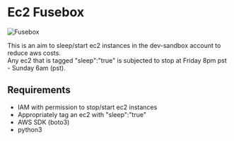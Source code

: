 # Ec2 Fusebox

![Fusebox](https://bitbucket.org/signetmedia/ec2-fuse-box/raw/85d13078fcf45303162f4880cf32b878dd880c7c/fuse_box.png)

This is an aim to sleep/start ec2 instances in the dev-sandbox account to reduce aws costs.   
Any ec2 that is tagged "sleep":"true" is subjected to stop at Friday 8pm pst - Sunday 6am (pst).   

## Requirements
- IAM with permission to stop/start ec2 instances
- Appropriately tag an ec2 with "sleep":"true"
- AWS SDK (boto3)
- python3

